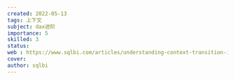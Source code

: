 ```yaml
---
created: 2022-05-13
tags: 上下文
subject: dax进阶
importance: 5
skilled: 3
status: 
web : https://www.sqlbi.com/articles/understanding-context-transition-in-dax/
cover: 
author: sqlbi
---
```


